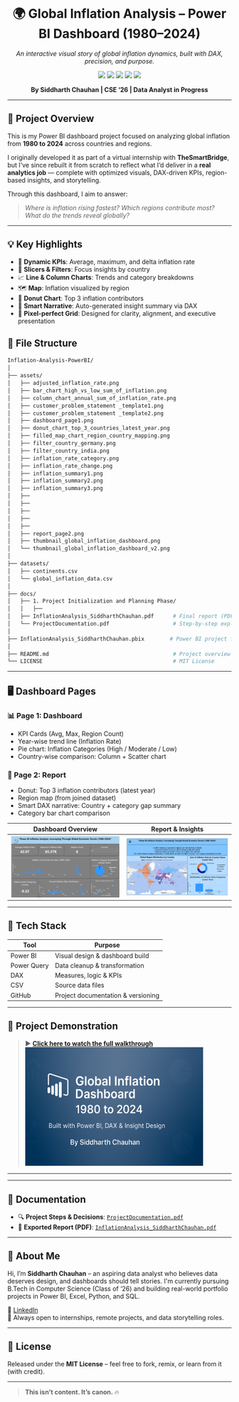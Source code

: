 <div align="center">

<h1>🌍 Global Inflation Analysis – Power BI Dashboard (1980–2024)</h1>
<p><i>An interactive visual story of global inflation dynamics, built with DAX, precision, and purpose.</i></p>

<div>
  <img src="https://img.shields.io/badge/-Power_BI-black?style=for-the-badge&logo=powerbi&logoColor=yellow" />
  <img src="https://img.shields.io/badge/-DAX-black?style=for-the-badge&logoColor=white&color=0D0D0D" />
  <img src="https://img.shields.io/badge/-Power_Query-black?style=for-the-badge&logoColor=white&color=8FBC8F" />
  <img src="https://img.shields.io/badge/-Data_Analytics-black?style=for-the-badge&logoColor=white&color=2E8BC0" />
  <img src="https://img.shields.io/badge/-Portfolio_Project-black?style=for-the-badge&logoColor=white&color=5C5470" />
</div>

<p><b>By Siddharth Chauhan | CSE ‘26 | Data Analyst in Progress</b></p>

</div>

---

## 📘 Project Overview

This is my Power BI dashboard project focused on analyzing global inflation from **1980 to 2024** across countries and regions.

I originally developed it as part of a virtual internship with **TheSmartBridge**, but I’ve since rebuilt it from scratch to reflect what I’d deliver in a **real analytics job** — complete with optimized visuals, DAX-driven KPIs, region-based insights, and storytelling.

Through this dashboard, I aim to answer:  
> *Where is inflation rising fastest? Which regions contribute most? What do the trends reveal globally?*

---

## 💡 Key Highlights

- 🔢 **Dynamic KPIs**: Average, maximum, and delta inflation rate
- 🎯 **Slicers & Filters**: Focus insights by country
- 📈 **Line & Column Charts**: Trends and category breakdowns
- 🗺 **Map**: Inflation visualized by region
- 🍩 **Donut Chart**: Top 3 inflation contributors
- 🧠 **Smart Narrative**: Auto-generated insight summary via DAX
- 🧱 **Pixel-perfect Grid**: Designed for clarity, alignment, and executive presentation

## 📁 File Structure

```bash
Inflation-Analysis-PowerBI/
│
├── assets/
│   ├── adjusted_inflation_rate.png
│   ├── bar_chart_high_vs_low_sum_of_inflation.png
│   ├── column_chart_annual_sum_of_inflation_rate.png
│   ├── customer_problem_statement _template1.png
│   ├── customer_problem_statement _template2.png
│   ├── dashboard_page1.png
│   ├── donut_chart_top_3_countries_latest_year.png
│   ├── filled_map_chart_region_country_mapping.png
│   ├── filter_country_germany.png
│   ├── filter_country_india.png
│   ├── inflation_rate_category.png
│   ├── inflation_rate_change.png
│   ├── inflation_summary1.png
│   ├── inflation_summary2.png
│   ├── inflation_summary3.png
│   ├──
│   ├──
│   ├──
│   ├──
│   ├──
│   ├── report_page2.png
│   ├── thumbnail_global_inflation_dashboard.png
│   └── thumbnail_global_inflation_dashboard_v2.png
│
├── datasets/
│   ├── continents.csv
│   └── global_inflation_data.csv
│
├── docs/
│   ├── 1. Project Initialization and Planning Phase/
│   │   ├──
│   ├── InflationAnalysis_SiddharthChauhan.pdf      # Final report (PDF)
│   └── ProjectDocumentation.pdf                    # Step-by-step explanation
│
├── InflationAnalysis_SiddharthChauhan.pbix        # Power BI project file
│
├── README.md                                       # Project overview and instructions
└── LICENSE                                         # MIT License

```
---

## 🖥️ Dashboard Pages

### 📊 Page 1: Dashboard  
- KPI Cards (Avg, Max, Region Count)  
- Year-wise trend line (Inflation Rate)  
- Pie chart: Inflation Categories (High / Moderate / Low)  
- Country-wise comparison: Column + Scatter chart  

### 📍 Page 2: Report  
- Donut: Top 3 inflation contributors (latest year)  
- Region map (from joined dataset)  
- Smart DAX narrative: Country + category gap summary  
- Category bar chart comparison  

| Dashboard Overview | Report & Insights |
|--------------------|-------------------|
| ![Dashboard](assets/dashboard_page1.png) | ![Report](assets/report_page2.png) |

---

## 🧰 Tech Stack

| Tool        | Purpose                        |
|-------------|--------------------------------|
| Power BI    | Visual design & dashboard build |
| Power Query | Data cleanup & transformation |
| DAX         | Measures, logic & KPIs        |
| CSV         | Source data files             |
| GitHub      | Project documentation & versioning |

---

## 🎥 Project Demonstration

> ▶ **[Click here to watch the full walkthrough](https://drive.google.com/file/d/1nVgGonZak2qYz1hfpl8U4IKuwlz2hioa/view?usp=sharing)**  
> <img src="assets/preview.png" width="400"/>

---
---

## 🧾 Documentation

- 🔍 **Project Steps & Decisions**: [`ProjectDocumentation.pdf`](docs/ProjectDocumentation.pdf)  
- 📝 **Exported Report (PDF)**: [`InflationAnalysis_SiddharthChauhan.pdf`](docs/InflationAnalysis_SiddharthChauhan.pdf)

---

## 👤 About Me

Hi, I’m **Siddharth Chauhan** – an aspiring data analyst who believes data deserves design, and dashboards should tell stories. I'm currently pursuing B.Tech in Computer Science (Class of ‘26) and building real-world portfolio projects in Power BI, Excel, Python, and SQL.

🔗 [LinkedIn](https://www.linkedin.com/in/thesiddemigod/)  
📩 Always open to internships, remote projects, and data storytelling roles.

---

## 🔖 License

Released under the **MIT License** – feel free to fork, remix, or learn from it (with credit).

---

> **This isn’t content. It’s canon.** 🔥
